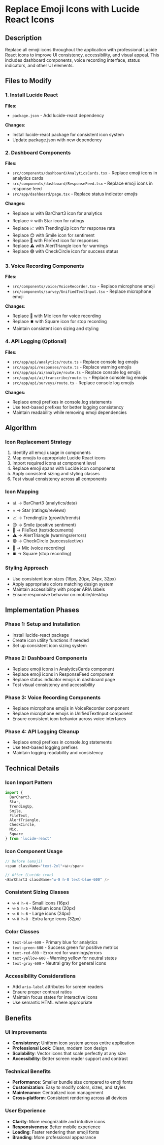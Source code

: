 # Replace Emoji Icons with Lucide React Icons

## Description
Replace all emoji icons throughout the application with professional Lucide React icons to improve UI consistency, accessibility, and visual appeal. This includes dashboard components, voice recording interface, status indicators, and other UI elements.

## Files to Modify

### 1. Install Lucide React
**Files:**
- `package.json` - Add lucide-react dependency

**Changes:**
- Install lucide-react package for consistent icon system
- Update package.json with new dependency

### 2. Dashboard Components
**Files:**
- `src/components/dashboard/AnalyticsCards.tsx` - Replace emoji icons in analytics cards
- `src/components/dashboard/ResponseFeed.tsx` - Replace emoji icons in response feed
- `src/app/dashboard/page.tsx` - Replace status indicator emojis

**Changes:**
- Replace 📊 with BarChart3 icon for analytics
- Replace ⭐ with Star icon for ratings
- Replace 📈 with TrendingUp icon for response rate
- Replace 😊 with Smile icon for sentiment
- Replace 📝 with FileText icon for responses
- Replace ⚠️ with AlertTriangle icon for warnings
- Replace 🟢 with CheckCircle icon for success status

### 3. Voice Recording Components
**Files:**
- `src/components/voice/VoiceRecorder.tsx` - Replace microphone emoji
- `src/components/survey/UnifiedTextInput.tsx` - Replace microphone emoji

**Changes:**
- Replace 🎤 with Mic icon for voice recording
- Replace ⏹️ with Square icon for stop recording
- Maintain consistent icon sizing and styling

### 4. API Logging (Optional)
**Files:**
- `src/app/api/analytics/route.ts` - Replace console log emojis
- `src/app/api/responses/route.ts` - Replace warning emojis
- `src/app/api/ai/analyze/route.ts` - Replace console log emojis
- `src/app/api/ai/transcribe/route.ts` - Replace console log emojis
- `src/app/api/surveys/route.ts` - Replace console log emojis

**Changes:**
- Replace emoji prefixes in console.log statements
- Use text-based prefixes for better logging consistency
- Maintain readability while removing emoji dependencies

## Algorithm

### Icon Replacement Strategy
1. Identify all emoji usage in components
2. Map emojis to appropriate Lucide React icons
3. Import required icons at component level
4. Replace emoji spans with Lucide icon components
5. Apply consistent sizing and styling classes
6. Test visual consistency across all components

### Icon Mapping
- 📊 → BarChart3 (analytics/data)
- ⭐ → Star (ratings/reviews)
- 📈 → TrendingUp (growth/trends)
- 😊 → Smile (positive sentiment)
- 📝 → FileText (text/documents)
- ⚠️ → AlertTriangle (warnings/errors)
- 🟢 → CheckCircle (success/active)
- 🎤 → Mic (voice recording)
- ⏹️ → Square (stop recording)

### Styling Approach
- Use consistent icon sizes (16px, 20px, 24px, 32px)
- Apply appropriate colors matching design system
- Maintain accessibility with proper ARIA labels
- Ensure responsive behavior on mobile/desktop

## Implementation Phases

### Phase 1: Setup and Installation
- Install lucide-react package
- Create icon utility functions if needed
- Set up consistent icon sizing system

### Phase 2: Dashboard Components
- Replace emoji icons in AnalyticsCards component
- Replace emoji icons in ResponseFeed component
- Replace status indicator emojis in dashboard page
- Test visual consistency and accessibility

### Phase 3: Voice Recording Components
- Replace microphone emojis in VoiceRecorder component
- Replace microphone emojis in UnifiedTextInput component
- Ensure consistent icon behavior across voice interfaces

### Phase 4: API Logging Cleanup
- Replace emoji prefixes in console.log statements
- Use text-based logging prefixes
- Maintain logging readability and consistency

## Technical Details

### Icon Import Pattern
```typescript
import { 
  BarChart3, 
  Star, 
  TrendingUp, 
  Smile, 
  FileText, 
  AlertTriangle, 
  CheckCircle, 
  Mic, 
  Square 
} from 'lucide-react'
```

### Icon Component Usage
```typescript
// Before (emoji)
<span className="text-2xl">📊</span>

// After (Lucide icon)
<BarChart3 className="w-8 h-8 text-blue-600" />
```

### Consistent Sizing Classes
- `w-4 h-4` - Small icons (16px)
- `w-5 h-5` - Medium icons (20px)
- `w-6 h-6` - Large icons (24px)
- `w-8 h-8` - Extra large icons (32px)

### Color Classes
- `text-blue-600` - Primary blue for analytics
- `text-green-600` - Success green for positive metrics
- `text-red-600` - Error red for warnings/errors
- `text-yellow-600` - Warning yellow for neutral states
- `text-gray-600` - Neutral gray for general icons

### Accessibility Considerations
- Add `aria-label` attributes for screen readers
- Ensure proper contrast ratios
- Maintain focus states for interactive icons
- Use semantic HTML where appropriate

## Benefits

### UI Improvements
- **Consistency**: Uniform icon system across entire application
- **Professional Look**: Clean, modern icon design
- **Scalability**: Vector icons that scale perfectly at any size
- **Accessibility**: Better screen reader support and contrast

### Technical Benefits
- **Performance**: Smaller bundle size compared to emoji fonts
- **Customization**: Easy to modify colors, sizes, and styles
- **Maintenance**: Centralized icon management
- **Cross-platform**: Consistent rendering across all devices

### User Experience
- **Clarity**: More recognizable and intuitive icons
- **Responsiveness**: Better mobile experience
- **Loading**: Faster rendering than emoji fonts
- **Branding**: More professional appearance
